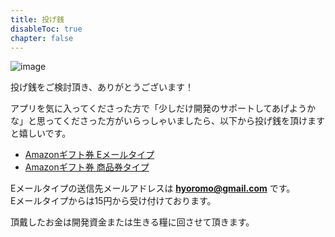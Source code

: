 ```yaml
---
title: 投げ銭
disableToc: true
chapter: false
---
```


![image](https://hyoromo.github.io/sound-game-training/img_congratulation.png)

投げ銭をご検討頂き、ありがとうございます！

アプリを気に入ってくださった方で「少しだけ開発のサポートしてあげようかな」と思ってくださった方がいらっしゃいましたら、以下から投げ銭を頂けますと嬉しいです。

- [Amazonギフト券 Eメールタイプ](https://amzn.to/3dr0gIh)
- [Amazonギフト券 商品券タイプ](https://www.amazon.co.jp/hz/wishlist/ls/370CVCOUAFLVK?ref_=wl_share)

Eメールタイプの送信先メールアドレスは <b>hyoromo@gmail.com</b> です。<br>
Eメールタイプからは15円から受け付けております。

頂戴したお金は開発資金または生きる糧に回させて頂きます。